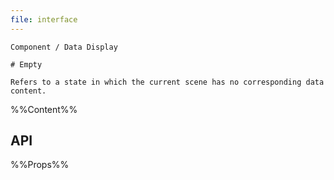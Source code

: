 ```yaml
---
file: interface
---
```


`````
Component / Data Display

# Empty

Refers to a state in which the current scene has no corresponding data content.
`````

%%Content%%

## API

%%Props%%
